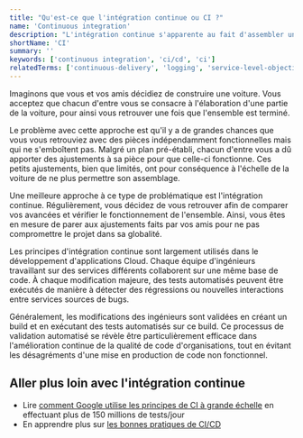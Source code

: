 ```yaml
---
title: "Qu'est-ce que l'intégration continue ou CI ?"
name: 'Continuous integration'
description: "L'intégration continue s'apparente au fait d'assembler une voiture pièce par pièce tout en s'assurant qu'il n'y a pas de problème au lieu de tout assembler à la fin."
shortName: 'CI'
summary: ''
keywords: ['continuous integration', 'ci/cd', 'ci']
relatedTerms: ['continuous-delivery', 'logging', 'service-level-objective']
---
```


Imaginons que vous et vos amis décidiez de construire une voiture. Vous acceptez que chacun d'entre vous se consacre à l'élaboration d'une partie de la voiture, pour ainsi vous retrouver une fois que l'ensemble est terminé.

Le problème avec cette approche est qu'il y a de grandes chances que vous vous retrouviez avec des pièces indépendamment fonctionnelles mais qui ne s'emboîtent pas. Malgré un plan pré-établi, chacun d'entre vous a dû apporter des ajustements à sa pièce pour que celle-ci fonctionne. Ces petits ajustements, bien que limités, ont pour conséquence à l'échelle de la voiture de ne plus permettre son assemblage.

Une meilleure approche à ce type de problématique est l'intégration continue. Régulièrement, vous décidez de vous retrouver afin de comparer vos avancées et vérifier le fonctionnement de l'ensemble. Ainsi, vous êtes en mesure de parer aux ajustements faits par vos amis pour ne pas compromettre le projet dans sa globalité.

Les principes d'intégration continue sont largement utilisés dans le développement d'applications Cloud. Chaque équipe d'ingénieurs travaillant sur des services différents collaborent sur une même base de code. À chaque modification majeure, des tests automatisés peuvent être exécutés de manière à détecter des régressions ou nouvelles interactions entre services sources de bugs.

Généralement, les modifications des ingénieurs sont validées en créant un build et en exécutant des tests automatisés sur ce build. Ce processus de validation automatisé se révèle être particulièrement efficace dans l'amélioration continue de la qualité de code d'organisations, tout en évitant les désagréments d'une mise en production de code non fonctionnel.

## Aller plus loin avec l'intégration continue

- Lire [comment Google utilise les principes de CI à grande échelle](https://static.googleusercontent.com/media/research.google.com/en//pubs/archive/45880.pdf) en effectuant plus de 150 millions de tests/jour
- En apprendre plus sur [les bonnes pratiques de CI/CD](https://www.digitalocean.com/community/tutorials/an-introduction-to-ci-cd-best-practices)
